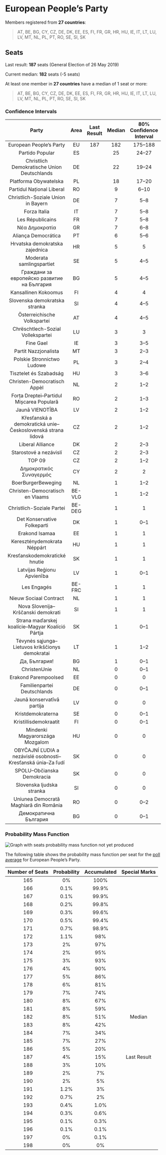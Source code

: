 # European People’s Party

Members registered from **27 countries**:

> AT, BE, BG, CY, CZ, DE, DK, EE, ES, FI, FR, GR, HR, HU, IE, IT, LT, LU, LV, MT, NL, PL, PT, RO, SE, SI, SK

## Seats

Last result: **187** seats (General Election of 26 May 2019)

Current median: **182** seats (-5 seats)

At least one member in **27 countries** have a median of 1 seat or more:

> AT, BE, BG, CY, CZ, DE, DK, EE, ES, FI, FR, GR, HR, HU, IE, IT, LT, LU, LV, MT, NL, PL, PT, RO, SE, SI, SK

### Confidence Intervals

| Party | Area | Last Result | Median | 80% Confidence Interval | 90% Confidence Interval | 95% Confidence Interval | 99% Confidence Interval |
|:-----:|:----:|:-----------:|:------:|:-----------------------:|:-----------------------:|:-----------------------:|:-----------------------:|
| European People’s Party | EU | 187 | 182 | 175–188 | 174–189 | 172–191 | 169–194 |
| Partido Popular | ES | | 25 | 24–27 | 24–27 | 23–28 | 23–28 |
| Christlich Demokratische Union Deutschlands | DE | | 22 | 19–24 | 19–24 | 19–25 | 19–27 |
| Platforma Obywatelska | PL | | 18 | 17–20 | 16–21 | 16–21 | 14–21 |
| Partidul Național Liberal | RO | | 9 | 6–10 | 6–11 | 6–11 | 5–12 |
| Christlich-Soziale Union in Bayern | DE | | 7 | 5–8 | 5–8 | 5–9 | 5–9 |
| Forza Italia | IT | | 7 | 5–8 | 4–8 | 4–9 | 4–9 |
| Les Républicains | FR | | 7 | 5–8 | 5–8 | 0–8 | 0–9 |
| Νέα Δημοκρατία | GR | | 7 | 6–8 | 6–8 | 6–8 | 6–8 |
| Aliança Democrática | PT | | 6 | 5–6 | 5–7 | 5–7 | 5–7 |
| Hrvatska demokratska zajednica | HR | | 5 | 5 | 5 | 5 | 5 |
| Moderata samlingspartiet | SE | | 5 | 4–5 | 4–5 | 4–5 | 4–5 |
| Граждани за европейско развитие на България | BG | | 5 | 4–5 | 4–5 | 4–5 | 4–6 |
| Kansallinen Kokoomus | FI | | 4 | 4 | 3–4 | 3–5 | 3–5 |
| Slovenska demokratska stranka | SI | | 4 | 4–5 | 4–5 | 3–5 | 3–5 |
| Österreichische Volkspartei | AT | | 4 | 4–5 | 4–5 | 4–5 | 3–5 |
| Chrëschtlech-Sozial Vollekspartei | LU | | 3 | 3 | 3 | 3 | 3 |
| Fine Gael | IE | | 3 | 3–5 | 3–5 | 3–5 | 3–5 |
| Partit Nazzjonalista | MT | | 3 | 2–3 | 2–3 | 2–3 | 2–3 |
| Polskie Stronnictwo Ludowe | PL | | 3 | 2–4 | 2–4 | 2–5 | 2–5 |
| Tisztelet és Szabadság | HU | | 3 | 3–6 | 3–6 | 2–6 | 2–7 |
| Christen-Democratisch Appèl | NL | | 2 | 1–2 | 1–2 | 1–2 | 1–2 |
| Forța Dreptei–Partidul Mișcarea Populară | RO | | 2 | 1–3 | 1–3 | 1–3 | 1–4 |
| Jaunā VIENOTĪBA | LV | | 2 | 1–2 | 1–2 | 1–2 | 1–2 |
| Křesťanská a demokratická unie–Československá strana lidová | CZ | | 2 | 1–2 | 1–2 | 1–2 | 1–2 |
| Liberal Alliance | DK | | 2 | 2–3 | 2–3 | 2–3 | 2–3 |
| Starostové a nezávislí | CZ | | 2 | 2–3 | 2–3 | 2–3 | 1–3 |
| TOP 09 | CZ | | 2 | 1–2 | 1–2 | 1–2 | 1–2 |
| Δημοκρατικός Συναγερμός | CY | | 2 | 2 | 2 | 2 | 2 |
| BoerBurgerBeweging | NL | | 1 | 1–2 | 1–2 | 1–2 | 1–2 |
| Christen-Democratisch en Vlaams | BE-VLG | | 1 | 1–2 | 1–2 | 1–2 | 1–2 |
| Christlich-Soziale Partei | BE-DEG | | 1 | 1 | 1 | 1 | 1 |
| Det Konservative Folkeparti | DK | | 1 | 0–1 | 0–1 | 0–1 | 0–2 |
| Erakond Isamaa | EE | | 1 | 1 | 1–2 | 1–2 | 1–2 |
| Kereszténydemokrata Néppárt | HU | | 1 | 1 | 1–2 | 0–2 | 0–2 |
| Kresťanskodemokratické hnutie | SK | | 1 | 1 | 1 | 1–2 | 1–2 |
| Latvijas Reģionu Apvienība | LV | | 1 | 0–1 | 0–1 | 0–1 | 0–1 |
| Les Engagés | BE-FRC | | 1 | 1 | 1 | 1 | 1 |
| Nieuw Sociaal Contract | NL | | 1 | 1 | 1–2 | 1–2 | 1–2 |
| Nova Slovenija–Krščanski demokrati | SI | | 1 | 1 | 0–1 | 0–1 | 0–1 |
| Strana maďarskej koalície–Magyar Koalíció Pártja | SK | | 1 | 0–1 | 0–1 | 0–1 | 0–1 |
| Tėvynės sąjunga–Lietuvos krikščionys demokratai | LT | | 1 | 1–2 | 1–2 | 1–2 | 1–2 |
| Да, България! | BG | | 1 | 0–1 | 0–1 | 0–1 | 0–1 |
| ChristenUnie | NL | | 0 | 0–1 | 0–1 | 0–1 | 0–1 |
| Erakond Parempoolsed | EE | | 0 | 0 | 0 | 0 | 0 |
| Familienpartei Deutschlands | DE | | 0 | 0–1 | 0–1 | 0–1 | 0–1 |
| Jaunā konservatīvā partija | LV | | 0 | 0 | 0 | 0 | 0 |
| Kristdemokraterna | SE | | 0 | 0–1 | 0–1 | 0–1 | 0–1 |
| Kristillisdemokraatit | FI | | 0 | 0–1 | 0–1 | 0–1 | 0–1 |
| Mindenki Magyarországa Mozgalom | HU | | 0 | 0 | 0 | 0 | 0 |
| OBYČAJNÍ ĽUDIA a nezávislé osobnosti–Kresťanská únia–Za ľudí | SK | | 0 | 0 | 0–1 | 0–1 | 0–1 |
| SPOLU–Občianska Demokracia | SK | | 0 | 0 | 0 | 0 | 0 |
| Slovenska ljudska stranka | SI | | 0 | 0 | 0 | 0 | 0 |
| Uniunea Democrată Maghiară din România | RO | | 0 | 0–2 | 0–2 | 0–2 | 0–2 |
| Демократична България | BG | | 0 | 0–1 | 0–1 | 0–1 | 0–1 |

### Probability Mass Function

![Graph with seats probability mass function not yet produced](average-2024-04-30-seats-pmf-europeanpeople’sparty.png "Seats Probability Mass Function")

The following table shows the probability mass function per seat for the [poll average](average-2024-04-30.html) for European People’s Party.

| Number of Seats | Probability | Accumulated | Special Marks |
|:---------------:|:-----------:|:-----------:|:-------------:|
| 165 | 0% | 100% |  |
| 166 | 0.1% | 99.9% |  |
| 167 | 0.1% | 99.9% |  |
| 168 | 0.2% | 99.8% |  |
| 169 | 0.3% | 99.6% |  |
| 170 | 0.5% | 99.4% |  |
| 171 | 0.7% | 98.9% |  |
| 172 | 1.1% | 98% |  |
| 173 | 2% | 97% |  |
| 174 | 2% | 95% |  |
| 175 | 3% | 93% |  |
| 176 | 4% | 90% |  |
| 177 | 5% | 86% |  |
| 178 | 6% | 81% |  |
| 179 | 7% | 74% |  |
| 180 | 8% | 67% |  |
| 181 | 8% | 59% |  |
| 182 | 8% | 51% | Median |
| 183 | 8% | 42% |  |
| 184 | 7% | 34% |  |
| 185 | 7% | 27% |  |
| 186 | 5% | 20% |  |
| 187 | 4% | 15% | Last Result |
| 188 | 3% | 10% |  |
| 189 | 2% | 7% |  |
| 190 | 2% | 5% |  |
| 191 | 1.2% | 3% |  |
| 192 | 0.7% | 2% |  |
| 193 | 0.4% | 1.0% |  |
| 194 | 0.3% | 0.6% |  |
| 195 | 0.1% | 0.3% |  |
| 196 | 0.1% | 0.1% |  |
| 197 | 0% | 0.1% |  |
| 198 | 0% | 0% |  |


